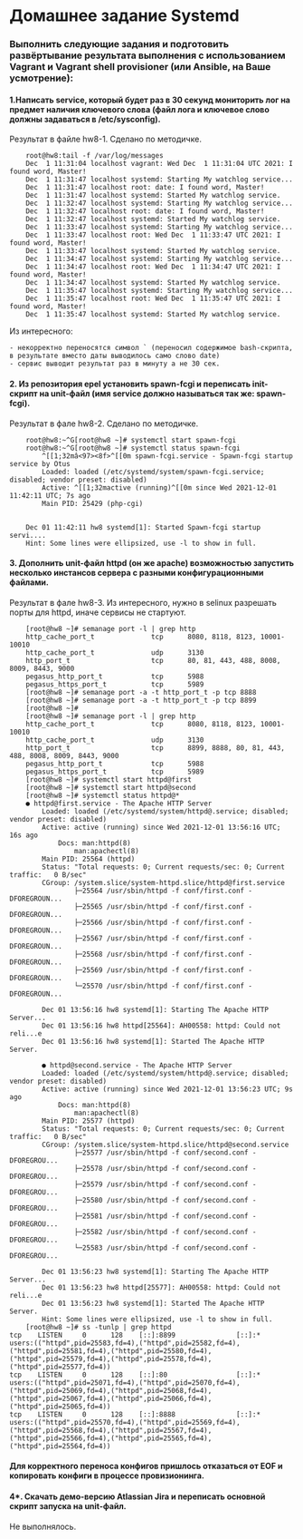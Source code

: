 # Домашнее задание Systemd

### Выполнить следующие задания и подготовить развёртывание результата выполнения с использованием Vagrant и Vagrant shell provisioner (или Ansible, на Ваше усмотрение):

#### 1.Написать service, который будет раз в 30 секунд мониторить лог на предмет наличия ключевого слова (файл лога и ключевое слово должны задаваться в /etc/sysconfig).
Результат в файле hw8-1. Сделано по методичке. 

        root@hw8:tail -f /var/log/messages
        Dec  1 11:31:04 localhost vagrant: Wed Dec  1 11:31:04 UTC 2021: I found word, Master!
        Dec  1 11:31:47 localhost systemd: Starting My watchlog service...
        Dec  1 11:31:47 localhost root: date: I found word, Master!
        Dec  1 11:31:47 localhost systemd: Started My watchlog service.
        Dec  1 11:32:47 localhost systemd: Starting My watchlog service...
        Dec  1 11:32:47 localhost root: date: I found word, Master!
        Dec  1 11:32:47 localhost systemd: Started My watchlog service.
        Dec  1 11:33:47 localhost systemd: Starting My watchlog service...
        Dec  1 11:33:47 localhost root: Wed Dec  1 11:33:47 UTC 2021: I found word, Master!
        Dec  1 11:33:47 localhost systemd: Started My watchlog service.
        Dec  1 11:34:47 localhost systemd: Starting My watchlog service...
        Dec  1 11:34:47 localhost root: Wed Dec  1 11:34:47 UTC 2021: I found word, Master!
        Dec  1 11:34:47 localhost systemd: Started My watchlog service.
        Dec  1 11:35:47 localhost systemd: Starting My watchlog service...
        Dec  1 11:35:47 localhost root: Wed Dec  1 11:35:47 UTC 2021: I found word, Master!
        Dec  1 11:35:47 localhost systemd: Started My watchlog service.
 
Из интересного:

    - некорректно переносятся символ ` (переносил содержимое bash-скрипта, в результате вместо даты выводилось само слово date)
    - сервис выводит результат раз в минуту а не 30 сек.




#### 2. Из репозитория epel установить spawn-fcgi и переписать init-скрипт на unit-файл (имя service должно называться так же: spawn-fcgi).
Результат в фале hw8-2. Сделано по методичке.

        root@hw8:~^G[root@hw8 ~]# systemctl start spawn-fcgi
        root@hw8:~^G[root@hw8 ~]# systemctl status spawn-fcgi
            ^[[1;32mâ<97><8f>^[[0m spawn-fcgi.service - Spawn-fcgi startup service by Otus
            Loaded: loaded (/etc/systemd/system/spawn-fcgi.service; disabled; vendor preset: disabled)
            Active: ^[[1;32mactive (running)^[[0m since Wed 2021-12-01 11:42:11 UTC; 7s ago
            Main PID: 25429 (php-cgi)
  

        Dec 01 11:42:11 hw8 systemd[1]: Started Spawn-fcgi startup servi....
        Hint: Some lines were ellipsized, use -l to show in full.

#### 3. Дополнить unit-файл httpd (он же apache) возможностью запустить несколько инстансов сервера с разными конфигурационными файлами.
Результат в фале hw8-3.
Из интересного, нужно в selinux разрешать порты для httpd, иначе сервисы не стартуют.

        [root@hw8 ~]# semanage port -l | grep http
        http_cache_port_t              tcp      8080, 8118, 8123, 10001-10010
        http_cache_port_t              udp      3130
        http_port_t                    tcp      80, 81, 443, 488, 8008, 8009, 8443, 9000
        pegasus_http_port_t            tcp      5988
        pegasus_https_port_t           tcp      5989
        [root@hw8 ~]# semanage port -a -t http_port_t -p tcp 8888
        [root@hw8 ~]# semanage port -a -t http_port_t -p tcp 8899
        [root@hw8 ~]# 
        [root@hw8 ~]# semanage port -l | grep http
        http_cache_port_t              tcp      8080, 8118, 8123, 10001-10010
        http_cache_port_t              udp      3130
        http_port_t                    tcp      8899, 8888, 80, 81, 443, 488, 8008, 8009, 8443, 9000
        pegasus_http_port_t            tcp      5988
        pegasus_https_port_t           tcp      5989
        [root@hw8 ~]# systemctl start httpd@first
        [root@hw8 ~]# systemctl start httpd@second
        [root@hw8 ~]# systemctl status httpd@*
        ● httpd@first.service - The Apache HTTP Server
            Loaded: loaded (/etc/systemd/system/httpd@.service; disabled; vendor preset: disabled)
            Active: active (running) since Wed 2021-12-01 13:56:16 UTC; 16s ago
                Docs: man:httpd(8)
                    man:apachectl(8)
            Main PID: 25564 (httpd)
            Status: "Total requests: 0; Current requests/sec: 0; Current traffic:   0 B/sec"
            CGroup: /system.slice/system-httpd.slice/httpd@first.service
                    ├─25564 /usr/sbin/httpd -f conf/first.conf -DFOREGROUN...
                    ├─25565 /usr/sbin/httpd -f conf/first.conf -DFOREGROUN...
                    ├─25566 /usr/sbin/httpd -f conf/first.conf -DFOREGROUN...
                    ├─25567 /usr/sbin/httpd -f conf/first.conf -DFOREGROUN...
                    ├─25568 /usr/sbin/httpd -f conf/first.conf -DFOREGROUN...
                    ├─25569 /usr/sbin/httpd -f conf/first.conf -DFOREGROUN...
                    └─25570 /usr/sbin/httpd -f conf/first.conf -DFOREGROUN...

            Dec 01 13:56:16 hw8 systemd[1]: Starting The Apache HTTP Server...
            Dec 01 13:56:16 hw8 httpd[25564]: AH00558: httpd: Could not reli...e
            Dec 01 13:56:16 hw8 systemd[1]: Started The Apache HTTP Server.

            ● httpd@second.service - The Apache HTTP Server
            Loaded: loaded (/etc/systemd/system/httpd@.service; disabled; vendor preset: disabled)
            Active: active (running) since Wed 2021-12-01 13:56:23 UTC; 9s ago
                Docs: man:httpd(8)
                    man:apachectl(8)
            Main PID: 25577 (httpd)
            Status: "Total requests: 0; Current requests/sec: 0; Current traffic:   0 B/sec"
            CGroup: /system.slice/system-httpd.slice/httpd@second.service
                    ├─25577 /usr/sbin/httpd -f conf/second.conf -DFOREGROU...
                    ├─25578 /usr/sbin/httpd -f conf/second.conf -DFOREGROU...
                    ├─25579 /usr/sbin/httpd -f conf/second.conf -DFOREGROU...
                    ├─25580 /usr/sbin/httpd -f conf/second.conf -DFOREGROU...
                    ├─25581 /usr/sbin/httpd -f conf/second.conf -DFOREGROU...
                    ├─25582 /usr/sbin/httpd -f conf/second.conf -DFOREGROU...
                    └─25583 /usr/sbin/httpd -f conf/second.conf -DFOREGROU...

            Dec 01 13:56:23 hw8 systemd[1]: Starting The Apache HTTP Server...
            Dec 01 13:56:23 hw8 httpd[25577]: AH00558: httpd: Could not reli...e
            Dec 01 13:56:23 hw8 systemd[1]: Started The Apache HTTP Server.
            Hint: Some lines were ellipsized, use -l to show in full.
        [root@hw8 ~]# ss -tunlp | grep httpd
    tcp    LISTEN     0      128    [::]:8899               [::]:*                   users:(("httpd",pid=25583,fd=4),("httpd",pid=25582,fd=4),("httpd",pid=25581,fd=4),("httpd",pid=25580,fd=4),("httpd",pid=25579,fd=4),("httpd",pid=25578,fd=4),("httpd",pid=25577,fd=4))
    tcp    LISTEN     0      128    [::]:80                 [::]:*                   users:(("httpd",pid=25071,fd=4),("httpd",pid=25070,fd=4),("httpd",pid=25069,fd=4),("httpd",pid=25068,fd=4),("httpd",pid=25067,fd=4),("httpd",pid=25066,fd=4),("httpd",pid=25065,fd=4))
    tcp    LISTEN     0      128    [::]:8888               [::]:*                   users:(("httpd",pid=25570,fd=4),("httpd",pid=25569,fd=4),("httpd",pid=25568,fd=4),("httpd",pid=25567,fd=4),("httpd",pid=25566,fd=4),("httpd",pid=25565,fd=4),("httpd",pid=25564,fd=4))

#### Для корректного переноса конфигов пришлось отказаться от EOF и копировать конфиги в процессе провизионинга.
#### 4*. Скачать демо-версию Atlassian Jira и переписать основной скрипт запуска на unit-файл.
Не выполнялось.